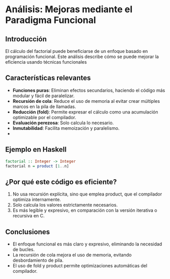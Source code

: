 # Análisis: Mejoras mediante el Paradigma Funcional

## Introducción

El cálculo del factorial puede beneficiarse de un enfoque basado en programación funcional. Este análisis describe cómo se puede mejorar la eficiencia usando técnicas funcionales

## Características relevantes

- **Funciones puras**: Eliminan efectos secundarios, haciendo el código más modular y fácil de paralelizar.
- **Recursión de cola**: Reduce el uso de memoria al evitar crear múltiples marcos en la pila de llamadas.
- **Reducción (fold)**: Permite expresar el cálculo como una acumulación optimizable por el compilador.
- **Evaluación perezosa**: Solo calcula lo necesario.
- **Inmutabilidad**: Facilita memoización y paralelismo.
- 
## Ejemplo en Haskell

```haskell
factorial :: Integer -> Integer
factorial n = product [1..n]
```
## ¿Por qué este código es eficiente?
1. No usa recursión explícita, sino que emplea product, que el compilador optimiza internamente.
2. Solo calcula los valores estrictamente necesarios.
3. Es más legible y expresivo, en comparación con la versión iterativa o recursiva en C.

## Conclusiones
- El enfoque funcional es más claro y expresivo, eliminando la necesidad de bucles.
- La recursión de cola mejora el uso de memoria, evitando desbordamiento de pila.
- El uso de fold y product permite optimizaciones automáticas del compilador.
